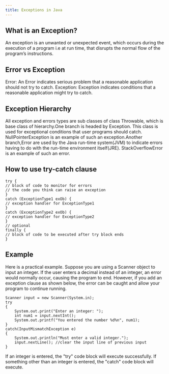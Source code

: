 ```yaml
---
title: Exceptions in Java
---
```

## What is an Exception?

An exception is an unwanted or unexpected event, which occurs during the execution of a program i.e at run time, that disrupts the normal flow of the program’s instructions.

## Error vs Exception

Error: An Error indicates serious problem that a reasonable application should not try to catch.
Exception: Exception indicates conditions that a reasonable application might try to catch.

## Exception Hierarchy

All exception and errors types are sub classes of class Throwable, which is base class of hierarchy.One branch is headed by Exception. This class is used for exceptional conditions that user programs should catch. NullPointerException is an example of such an exception.Another branch,Error are used by the Java run-time system(JVM) to indicate errors having to do with the run-time environment itself(JRE). StackOverflowError is an example of such an error.

## How to use try-catch clause

```
try {
// block of code to monitor for errors
// the code you think can raise an exception
}
catch (ExceptionType1 exOb) {
// exception handler for ExceptionType1
}
catch (ExceptionType2 exOb) {
// exception handler for ExceptionType2
}
// optional
finally {
// block of code to be executed after try block ends
}
```

## Example
Here is a practical example.  Suppose you are using a Scanner object to input an integer.  If the user enters a decimal instead of an integer, an error would normally occur, causing the program to end. However, if you add an exception clause as shown below, the error can be caught and allow your program to continue running. 

```
Scanner input = new Scanner(System.in);
try
{
    System.out.print("Enter an integer: ");
    int num1 = input.nextInt(); 
    System.out.printf("You entered the number %d%n", num1); 
}
catch(InputMismatchException e)  
{
    System.out.println("Must enter a valid integer.");
    input.nextLine(); //clear the input line of previous input
}   
```
If an integer is entered, the "try" code block will execute successfully.  If something other than an integer is entered, the "catch" code block will execute.
